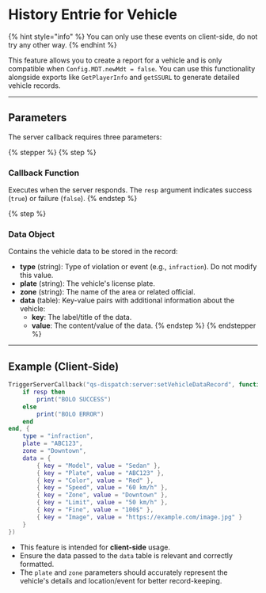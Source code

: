 # History Entrie for Vehicle

{% hint style="info" %}
You can only use these events on client-side, do not try any other way.
{% endhint %}

This feature allows you to create a report for a vehicle and is only compatible when `Config.MDT.newMdt = false`. You can use this functionality alongside exports like `GetPlayerInfo` and `getSSURL` to generate detailed vehicle records.

***

## Parameters

The server callback requires three parameters:

{% stepper %}
{% step %}
### **Callback Function**

Executes when the server responds. The `resp` argument indicates success (`true`) or failure (`false`).
{% endstep %}

{% step %}
### **Data Object**

Contains the vehicle data to be stored in the record:

* **type** (string): Type of violation or event (e.g., `infraction`). Do not modify this value.
* **plate** (string): The vehicle's license plate.
* **zone** (string): The name of the area or related official.
* **data** (table): Key-value pairs with additional information about the vehicle:
  * **key**: The label/title of the data.
  * **value**: The content/value of the data.
{% endstep %}
{% endstepper %}

***

## Example (Client-Side)

```lua
TriggerServerCallback("qs-dispatch:server:setVehicleDataRecord", function(resp)
    if resp then
        print("BOLO SUCCESS")
    else
        print("BOLO ERROR")
    end
end, {
    type = "infraction",
    plate = "ABC123",
    zone = "Downtown",
    data = {
        { key = "Model", value = "Sedan" },
        { key = "Plate", value = "ABC123" },
        { key = "Color", value = "Red" },
        { key = "Speed", value = "60 km/h" },
        { key = "Zone", value = "Downtown" },
        { key = "Limit", value = "50 km/h" },
        { key = "Fine", value = "100$" },
        { key = "Image", value = "https://example.com/image.jpg" }
    }
})
```

* This feature is intended for **client-side** usage.
* Ensure the data passed to the `data` table is relevant and correctly formatted.
* The `plate` and `zone` parameters should accurately represent the vehicle's details and location/event for better record-keeping.
